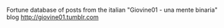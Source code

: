 Fortune database of posts from the italian "Giovine01 - una mente binaria" blog http://giovine01.tumblr.com